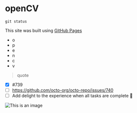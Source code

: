 # openCV
```
git status
```
This site was built using [GitHub Pages](https://pages.github.com/)
- o
- p
- e
- n
- c
- v
> quote
- [x] #739
- [ ] https://github.com/octo-org/octo-repo/issues/740
- [ ] Add delight to the experience when all tasks are complete :tada:

![This is an image](https://myoctocat.com/assets/images/base-octocat.svg)
